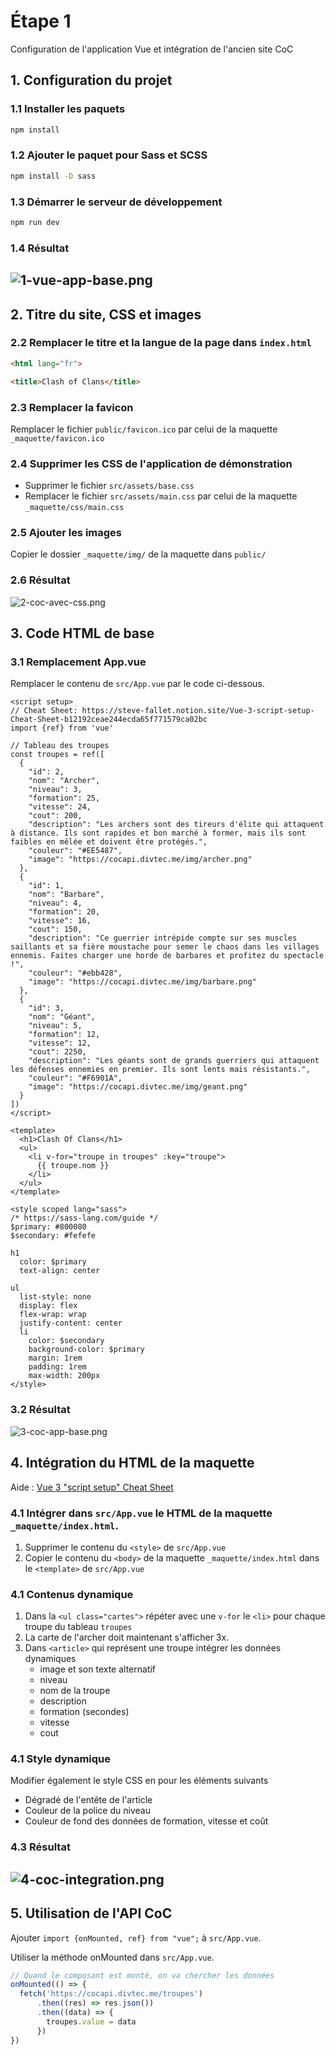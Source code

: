 # Étape 1
Configuration de l'application Vue et intégration de l'ancien site CoC

## 1. Configuration du projet
### 1.1 Installer les paquets 
```sh
npm install
```
### 1.2 Ajouter le paquet pour Sass et SCSS
```sh
npm install -D sass
```
### 1.3 Démarrer le serveur de développement
```sh
npm run dev
```
### 1.4 Résultat
 ![1-vue-app-base.png](_medias%2F1-vue-app-base.png)
---
## 2. Titre du site, CSS et images
### 2.2 Remplacer le titre et la langue de la page dans `index.html`
```html
<html lang="fr">
```
```html
<title>Clash of Clans</title>
```
### 2.3 Remplacer la favicon
Remplacer le fichier `public/favicon.ico` par celui de la maquette `_maquette/favicon.ico`
### 2.4 Supprimer les CSS de l'application de démonstration
* Supprimer le fichier `src/assets/base.css`
* Remplacer le fichier `src/assets/main.css` par celui de la maquette `_maquette/css/main.css`
### 2.5 Ajouter les images
Copier le dossier `_maquette/img/` de la maquette dans `public/`
### 2.6 Résultat
![2-coc-avec-css.png](_medias%2F2-coc-avec-css.png)

## 3. Code HTML de base 
### 3.1 Remplacement App.vue
Remplacer le contenu de `src/App.vue` par le code ci-dessous.
```vue
<script setup>
// Cheat Sheet: https://steve-fallet.notion.site/Vue-3-script-setup-Cheat-Sheet-b12192ceae244ecda65f771579ca02bc
import {ref} from 'vue'

// Tableau des troupes
const troupes = ref([
  {
    "id": 2,
    "nom": "Archer",
    "niveau": 3,
    "formation": 25,
    "vitesse": 24,
    "cout": 200,
    "description": "Les archers sont des tireurs d'élite qui attaquent à distance. Ils sont rapides et bon marché à former, mais ils sont faibles en mêlée et doivent être protégés.",
    "couleur": "#EE5487",
    "image": "https://cocapi.divtec.me/img/archer.png"
  },
  {
    "id": 1,
    "nom": "Barbare",
    "niveau": 4,
    "formation": 20,
    "vitesse": 16,
    "cout": 150,
    "description": "Ce guerrier intrépide compte sur ses muscles saillants et sa fière moustache pour semer le chaos dans les villages ennemis. Faites charger une horde de barbares et profitez du spectacle !",
    "couleur": "#ebb428",
    "image": "https://cocapi.divtec.me/img/barbare.png"
  },
  {
    "id": 3,
    "nom": "Géant",
    "niveau": 5,
    "formation": 12,
    "vitesse": 12,
    "cout": 2250,
    "description": "Les géants sont de grands guerriers qui attaquent les défenses ennemies en premier. Ils sont lents mais résistants.",
    "couleur": "#F6901A",
    "image": "https://cocapi.divtec.me/img/geant.png"
  }
])
</script>

<template>
  <h1>Clash Of Clans</h1>
  <ul>
    <li v-for="troupe in troupes" :key="troupe">
      {{ troupe.nom }}
    </li>
  </ul>
</template>

<style scoped lang="sass">
/* https://sass-lang.com/guide */
$primary: #800080
$secondary: #fefefe

h1
  color: $primary
  text-align: center

ul
  list-style: none
  display: flex
  flex-wrap: wrap
  justify-content: center
  li
    color: $secondary
    background-color: $primary
    margin: 1rem
    padding: 1rem
    max-width: 200px
</style>
```

### 3.2 Résultat
  ![3-coc-app-base.png](_medias%2F3-coc-app-base.png)

## 4. Intégration du HTML de la maquette
Aide : [Vue 3 "script setup" Cheat Sheet](https://divtec.gitbook.io/vuejs/vue-3-less-than-script-setup-greater-than-cheat-sheet)

### 4.1 Intégrer dans `src/App.vue` le HTML de la maquette `_maquette/index.html`.

1. Supprimer le contenu du `<style>` de `src/App.vue`
2. Copier le contenu du `<body>` de la maquette `_maquette/index.html` dans le `<template>` de `src/App.vue`

### 4.1 Contenus dynamique
1. Dans la `<ul class="cartes">` répéter avec une `v-for` le `<li>` pour chaque troupe du tableau `troupes` 
2. La carte de l'archer doit maintenant s'afficher 3x.
3. Dans `<article>` qui représent une troupe intégrer les données dynamiques
   * image et son texte alternatif
   * niveau
   * nom de la troupe
   * description
   * formation (secondes)
   * vitesse
   * cout
### 4.1 Style dynamique
Modifier également le style CSS en pour les éléments suivants
   * Dégradé de l'entête de l'article
   * Couleur de la police du niveau
   * Couleur de fond des données de formation, vitesse et coût

### 4.3 Résultat   
![4-coc-integration.png](_medias%2F4-coc-integration.png)
---

## 5. Utilisation de l'API CoC

Ajouter `import {onMounted, ref} from "vue";` à `src/App.vue`.

Utiliser la méthode onMounted dans `src/App.vue`.

```javascript
// Quand le composant est monté, on va chercher les données
onMounted(() => {
  fetch('https://cocapi.divtec.me/troupes')
      .then((res) => res.json())
      .then((data) => {
        troupes.value = data
      })
})
```
